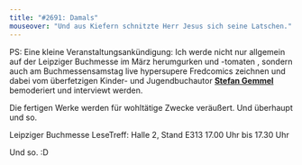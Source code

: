```yaml
---
title: "#2691: Damals"
mouseover: "Und aus Kiefern schnitzte Herr Jesus sich seine Latschen."
---
```


PS:
Eine kleine Veranstaltungsankündigung:
Ich werde nicht nur allgemein auf der Leipziger Buchmesse im März herumgurken und -tomaten , sondern auch am Buchmessensamstag live hypersupere Fredcomics zeichnen und dabei vom überfetzigen Kinder- und Jugendbuchautor <a href="http://www.gemmel-buecher.de/"><strong>Stefan Gemmel</strong></a> bemoderiert und interviewt werden. 

Die fertigen Werke werden für wohltätige Zwecke veräußert.
Und überhaupt und so.

Leipziger Buchmesse
LeseTreff: Halle 2, Stand E313
17.00 Uhr bis 17.30 Uhr

Und so.
:D

